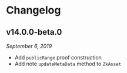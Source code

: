 # Changelog

## v14.0.0-beta.0

_September 6, 2019_

-   Add `publicRange` proof construction
-   Add note `updateMetaData` method to `ZkAsset`
